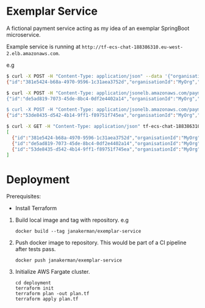 # Exemplar Service

A fictional payment service acting as my idea of an exemplar SpringBoot microservice.

Example service is running at `http://tf-ecs-chat-188386310.eu-west-2.elb.amazonaws.com`.

e.g
```bash
$ curl -X POST -H "Content-Type: application/json" --data '{"organisationId":"MyOrg","amount":"100.00"}' tf-ecs-chat-188386310.eu-west-2.elb.amazonaws.com/payments
{"id":"381e5424-b68a-4970-9596-1c31aea3752d","organisationId":"MyOrg","amount":"100.00"}

$ curl -X POST -H "Content-Type: application/jsonelb.amazonaws.com/payments":"MyOrg","amount":"100.00"}' tf-ecs-chat-188386310.eu-west-2.e
{"id":"de5ad819-7073-45de-8bc4-0df2e4402a14","organisationId":"MyOrg","amount":"100.00"}

$ curl -X POST -H "Content-Type: application/jsonelb.amazonaws.com/payments":"MyOrg","amount":"100.00"}' tf-ecs-chat-188386310.eu-west-2.e
{"id":"53de8435-d542-4b14-9ff1-f89751f745ea","organisationId":"MyOrg","amount":"100.00"}

$ curl -X GET -H "Content-Type: application/json" tf-ecs-chat-188386310.eu-west-2.elb.amazonaws.com/payments
[
  {"id":"381e5424-b68a-4970-9596-1c31aea3752d","organisationId":"MyOrg","amount":"100.00"},
  {"id":"de5ad819-7073-45de-8bc4-0df2e4402a14","organisationId":"MyOrg","amount":"100.00"},
  {"id":"53de8435-d542-4b14-9ff1-f89751f745ea","organisationId":"MyOrg","amount":"100.00"}
]
```

# Deployment

Prerequisites:
- Install Terraform 

1. Build local image and tag with repository. e.g

    `docker build --tag janakerman/exemplar-service`

2. Push docker image to repository. This would be part of a CI pipeline after tests pass.

    `docker push janakerman/exemplar-service`
    
3. Initialize AWS Fargate cluster.

    ```
    cd deployment
    terraform init
    terraform plan -out plan.tf
    terraform apply plan.tf
    ```


